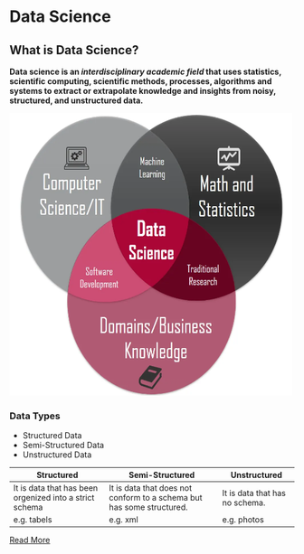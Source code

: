 # Data Science
## What is Data Science?

**Data science is an *interdisciplinary academic field* that uses statistics, scientific computing, scientific methods, processes, algorithms and systems to extract or extrapolate knowledge and insights from noisy, structured, and unstructured data.**

<img src="DS1.png" alt="drawing" width="500" height="500"/> 

### Data Types

- Structured Data
- Semi-Structured Data
- Unstructured Data

| Structured | Semi-Structured | Unstructured |
| - | - | - |
| It is data that has been orgenized into a strict schema | It is data that does not  conform to a schema but has some structured. | It is data that has no schema. |
| e.g. tabels | e.g. xml | e.g. photos |



[Read More](https://en.wikipedia.org/wiki/Data_science”)
